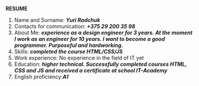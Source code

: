 **RESUME**
1. Name and Surname: ***Yuri Radchuk***
2. Contacts for communication: ***+375 29 200 35 98***
3. About Me: ***experience as a design engineer for 3 years. At the moment I work as an engineer for 10 years. I want to become a good programmer. Purposeful and hardworking.***
4. Skills: ***completed the course HTML/CSS/JS***
5. Work experience: No experience in the field of IT yet
6. Education: ***higher technical. Successfully сompleted courses HTML, CSS and JS and received a certificate at school IT-Academy***
7. English proficiency:***А1***
